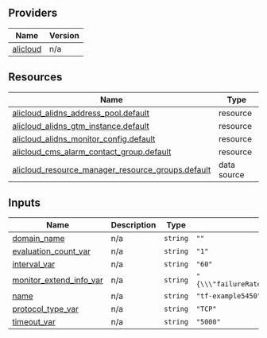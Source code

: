 <!-- BEGIN_TF_DOCS -->
## Providers

| Name | Version |
|------|---------|
| <a name="provider_alicloud"></a> [alicloud](#provider\_alicloud) | n/a |

## Resources

| Name | Type |
|------|------|
| [alicloud_alidns_address_pool.default](https://registry.terraform.io/providers/hashicorp/alicloud/latest/docs/resources/alidns_address_pool) | resource |
| [alicloud_alidns_gtm_instance.default](https://registry.terraform.io/providers/hashicorp/alicloud/latest/docs/resources/alidns_gtm_instance) | resource |
| [alicloud_alidns_monitor_config.default](https://registry.terraform.io/providers/hashicorp/alicloud/latest/docs/resources/alidns_monitor_config) | resource |
| [alicloud_cms_alarm_contact_group.default](https://registry.terraform.io/providers/hashicorp/alicloud/latest/docs/resources/cms_alarm_contact_group) | resource |
| [alicloud_resource_manager_resource_groups.default](https://registry.terraform.io/providers/hashicorp/alicloud/latest/docs/data-sources/resource_manager_resource_groups) | data source |

## Inputs

| Name | Description | Type | Default | Required |
|------|-------------|------|---------|:--------:|
| <a name="input_domain_name"></a> [domain\_name](#input\_domain\_name) | n/a | `string` | `""` | no |
| <a name="input_evaluation_count_var"></a> [evaluation\_count\_var](#input\_evaluation\_count\_var) | n/a | `string` | `"1"` | no |
| <a name="input_interval_var"></a> [interval\_var](#input\_interval\_var) | n/a | `string` | `"60"` | no |
| <a name="input_monitor_extend_info_var"></a> [monitor\_extend\_info\_var](#input\_monitor\_extend\_info\_var) | n/a | `string` | `"{\\\"failureRate\\\":50,\\\"port\\\":80}"` | no |
| <a name="input_name"></a> [name](#input\_name) | n/a | `string` | `"tf-example5450"` | no |
| <a name="input_protocol_type_var"></a> [protocol\_type\_var](#input\_protocol\_type\_var) | n/a | `string` | `"TCP"` | no |
| <a name="input_timeout_var"></a> [timeout\_var](#input\_timeout\_var) | n/a | `string` | `"5000"` | no |
<!-- END_TF_DOCS -->    